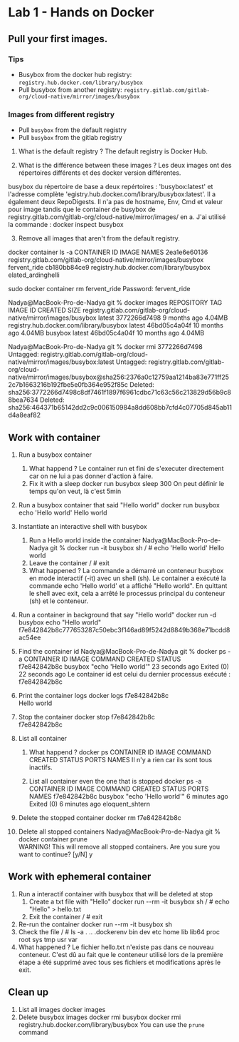 # Lab 1 - Hands on Docker

## Pull your first images.

### Tips

- Busybox from the docker hub registry: `registry.hub.docker.com/library/busybox`
- Pull busybox from another registry: `registry.gitlab.com/gitlab-org/cloud-native/mirror/images/busybox`

### Images from different registry

- Pull `busybox` from the default registry
- Pull `busybox` from the gitlab registry

1. What is the default registry ?
The default registry is Docker Hub.

2. What is the différence between these images ?
Les deux images ont des répertoires différents et des docker version différentes.

busybox du répertoire de base a deux repértoires : 'busybox:latest' et l'adresse complète 'egistry.hub.docker.com/library/busybox:latest'. 
Il a également deux RepoDigests. 
Il n'a pas de hostname, Env, Cmd et valeur pour image tandis que le container de busybox de registry.gitlab.com/gitlab-org/cloud-native/mirror/images/ en a. 
J'ai utilisé la commande : docker inspect busybox

3. Remove all images that aren't from the default registry.

docker container ls -a
CONTAINER ID   IMAGE                                                                           NAMES
2ea1e6e60136   registry.gitlab.com/gitlab-org/cloud-native/mirror/images/busybox              fervent_ride
cb180bb84ce9   registry.hub.docker.com/library/busybox                                        elated_ardinghelli

sudo docker container rm fervent_ride
Password:
fervent_ride

Nadya@MacBook-Pro-de-Nadya git % docker images
REPOSITORY                                                          TAG                    IMAGE ID       CREATED         SIZE
registry.gitlab.com/gitlab-org/cloud-native/mirror/images/busybox   latest                 3772266d7498   9 months ago    4.04MB
registry.hub.docker.com/library/busybox                             latest                 46bd05c4a04f   10 months ago   4.04MB
busybox                                                             latest                 46bd05c4a04f   10 months ago   4.04MB

Nadya@MacBook-Pro-de-Nadya git % docker rmi 3772266d7498                                                     
Untagged: registry.gitlab.com/gitlab-org/cloud-native/mirror/images/busybox:latest
Untagged: registry.gitlab.com/gitlab-org/cloud-native/mirror/images/busybox@sha256:2376a0c12759aa1214ba83e771ff252c7b1663216b192fbe5e0fb364e952f85c
Deleted: sha256:3772266d7498c8df7461f1897f6961cdbc71c63c56c213829d56b9c88bea7634
Deleted: sha256:464371b65142dd2c9c006150984a8dd608bb7cfd4c07705d845ab11d4a8eaf82

## Work with container

1. Run a busybox container
   1. What happend ?
      Le container run et fini de s'executer directement car on ne lui a pas donner d'action à faire. 
   2. Fix it with a sleep
      docker run busybox sleep 300
      On peut définir le temps qu'on veut, là c'est 5min

2. Run a busybox container that said "Hello world"
   docker run busybox echo 'Hello world'
   Hello world

3. Instantiate an interactive shell with busybox
   1. Run a Hello world inside the container
      Nadya@MacBook-Pro-de-Nadya git % docker run -it busybox sh
      / # echo 'Hello world'
      Hello world
   2. Leave the container
      / # exit
   3. What happened ?
      La commande a démarré un conteneur busybox en mode interactif (-it) avec un shell (sh). 
      Le container a exécuté la commande  echo 'Hello world' et a affiché "Hello world".
      En quittant le shell avec exit, cela a arrêté le processus principal du conteneur (sh) et le conteneur.
      
4. Run a container in background that say "Hello world"
docker run -d busybox echo "Hello world"
f7e842842b8c777653287c50ebc3f146ad89f5242d8849b368e71bcdd8ac54ee

5. Find the container id
Nadya@MacBook-Pro-de-Nadya git % docker ps -a
CONTAINER ID   IMAGE                                     COMMAND                CREATED          STATUS                        
f7e842842b8c   busybox                                   "echo 'Hello world'"   23 seconds ago   Exited (0) 22 seconds ago
Le container id est celui du dernier processus exécuté : f7e842842b8c

6. Print the container logs
docker logs f7e842842b8c  
Hello world

7. Stop the container
docker stop f7e842842b8c  
f7e842842b8c

8. List all container
   1. What happend ?
   docker ps
   CONTAINER ID   IMAGE     COMMAND   CREATED   STATUS    PORTS     NAMES
   Il n'y a rien car ils sont tous inactifs. 

   2. List all container even the one that is stopped
   docker ps -a
   CONTAINER ID   IMAGE          COMMAND                CREATED          STATUS                        PORTS     NAMES
   f7e842842b8c   busybox        "echo 'Hello world'"   6 minutes ago    Exited (0) 6 minutes ago                eloquent_shtern

9. Delete the stopped container
docker rm f7e842842b8c

10. Delete all stopped containers
Nadya@MacBook-Pro-de-Nadya git % docker container prune          
WARNING! This will remove all stopped containers.
Are you sure you want to continue? [y/N] y


## Work with ephemeral container

1. Run a interactif container with busybox that will be deleted at stop
   1. Create a txt file with "Hello"
      docker run --rm -it busybox sh
      / # echo "Hello" > hello.txt
   2. Exit the container
      / # exit
2. Re-run the container 
   docker run --rm -it busybox sh
3. Check the file 
   / # ls -a
   .           ..          .dockerenv  bin         dev         etc         home        lib         lib64       proc        root        sys         tmp         usr         var
4. What happened ?
   Le fichier hello.txt n'existe pas dans ce nouveau conteneur. 
   C'est dû au fait que le conteneur utilisé lors de la première étape a été supprimé avec tous ses fichiers et modifications après le exit. 

## Clean up

1. List all images
   docker images
2. Delete busybox images
   docker rmi busybox
   docker rmi registry.hub.docker.com/library/busybox 
You can use the `prune` command
